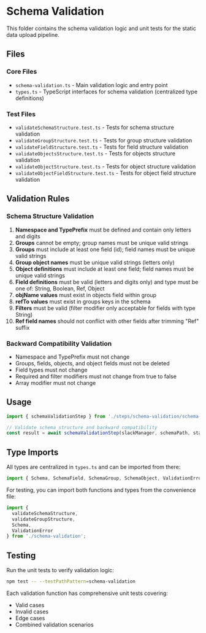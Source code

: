 # Schema Validation

This folder contains the schema validation logic and unit tests for the static data upload pipeline.

## Files

### Core Files
- `schema-validation.ts` - Main validation logic and entry point
- `types.ts` - TypeScript interfaces for schema validation (centralized type definitions)

### Test Files
- `validateSchemaStructure.test.ts` - Tests for schema structure validation
- `validateGroupStructure.test.ts` - Tests for group structure validation
- `validateFieldStructure.test.ts` - Tests for field structure validation
- `validateObjectsStructure.test.ts` - Tests for objects structure validation
- `validateObjectStructure.test.ts` - Tests for object structure validation
- `validateObjectFieldStructure.test.ts` - Tests for object field structure validation

## Validation Rules

### Schema Structure Validation
1. **Namespace and TypePrefix** must be defined and contain only letters and digits
2. **Groups** cannot be empty; group names must be unique valid strings
3. **Groups** must include at least one field (id); field names must be unique valid strings
4. **Group object names** must be unique valid strings (letters only)
5. **Object definitions** must include at least one field; field names must be unique valid strings
6. **Field definitions** must be valid (letters and digits only) and type must be one of: String, Boolean, Ref, Object
7. **objName values** must exist in objects field within group
8. **refTo values** must exist in groups keys in the schema
9. **Filters** must be valid (filter modifier only acceptable for fields with type String)
10. **Ref field names** should not conflict with other fields after trimming "Ref" suffix

### Backward Compatibility Validation
- Namespace and TypePrefix must not change
- Groups, fields, objects, and object fields must not be deleted
- Field types must not change
- Required and filter modifiers must not change from true to false
- Array modifier must not change

## Usage

```typescript
import { schemaValidationStep } from './steps/schema-validation/schema-validation';

// Validate schema structure and backward compatibility
const result = await schemaValidationStep(slackManager, schemaPath, staticDataPath);
```

## Type Imports

All types are centralized in `types.ts` and can be imported from there:

```typescript
import { Schema, SchemaField, SchemaGroup, SchemaObject, ValidationError } from './types';
```

For testing, you can import both functions and types from the convenience file:

```typescript
import { 
  validateSchemaStructure, 
  validateGroupStructure,
  Schema, 
  ValidationError 
} from './schema-validation';
```

## Testing

Run the unit tests to verify validation logic:

```bash
npm test -- --testPathPattern=schema-validation
```

Each validation function has comprehensive unit tests covering:
- Valid cases
- Invalid cases
- Edge cases
- Combined validation scenarios
